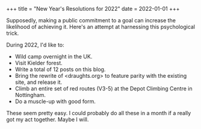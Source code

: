 +++
title = "New Year's Resolutions for 2022"
date = 2022-01-01
+++

Supposedly, making a public commitment to a goal can increase the likelihood of achieving it. Here's an attempt at harnessing this psychological trick.

During 2022, I'd like to:
- Wild camp overnight in the UK.
- Visit Kielder forest.
- Write a total of 12 posts on this blog.
- Bring the rewrite of <draughts.org> to feature parity with the existing site, and release it.
- Climb an entire set of red routes (V3-5) at the Depot Climbing Centre in Nottingham.
- Do a muscle-up with good form.

These seem pretty easy. I could probably do all these in a month if a really got my act together. Maybe I will.